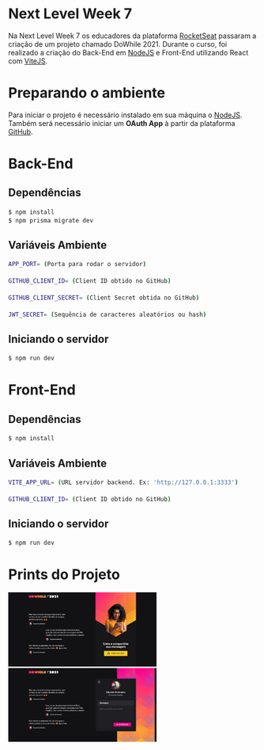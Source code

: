 # Next Level Week 7

Na Next Level Week 7 os educadores da plataforma [RocketSeat](https://www.rocketseat.com.br) passaram a criação de um projeto chamado DoWhile 2021. Durante o curso, foi realizado a criação do Back-End em [NodeJS](https://nodejs.org/pt-br/) e Front-End utilizando React com [ViteJS](https://vitejs.dev).

# Preparando o ambiente

Para iniciar o projeto é necessário instalado em sua máquina o [NodeJS](https://nodejs.org/pt-br/). Também será necessário iniciar um **OAuth App** à partir da plataforma [GitHub](https://github.com).

# Back-End

## Dependências

```bash
$ npm install
$ npm prisma migrate dev
```

## Variáveis Ambiente

```bash
APP_PORT= (Porta para rodar o servidor)

GITHUB_CLIENT_ID= (Client ID obtido no GitHub)

GITHUB_CLIENT_SECRET= (Client Secret obtida no GitHub)

JWT_SECRET= (Sequência de caracteres aleatórios ou hash)
```

## Iniciando o servidor

```bash
$ npm run dev
```

# Front-End

## Dependências

```bash
$ npm install
```

## Variáveis Ambiente

```bash
VITE_APP_URL= (URL servidor backend. Ex: 'http://127.0.0.1:3333')

GITHUB_CLIENT_ID= (Client ID obtido no GitHub)
```

## Iniciando o servidor

```bash
$ npm run dev
```

# Prints do Projeto

<img src="homepage.jpeg" alt="Tela de início" style="max-width:300px;"/>
<img src="homepage-authenticated.jpeg" alt="Tela de início autenticada com GitHub" style="max-width:300px;"/>
